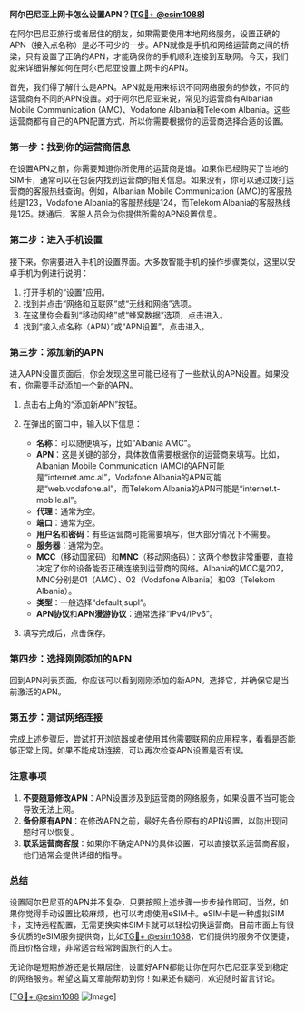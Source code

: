 **阿尔巴尼亚上网卡怎么设置APN？[[TG💪+ @esim1088](https://t.me/s/esim1088)]**

在阿尔巴尼亚旅行或者居住的朋友，如果需要使用本地网络服务，设置正确的APN（接入点名称）是必不可少的一步。APN就像是手机和网络运营商之间的桥梁，只有设置了正确的APN，才能确保你的手机顺利连接到互联网。今天，我们就来详细讲解如何在阿尔巴尼亚设置上网卡的APN。

首先，我们得了解什么是APN。APN就是用来标识不同网络服务的参数，不同的运营商有不同的APN设置。对于阿尔巴尼亚来说，常见的运营商有Albanian Mobile Communication (AMC)、Vodafone Albania和Telekom Albania。这些运营商都有自己的APN配置方式，所以你需要根据你的运营商选择合适的设置。

### **第一步：找到你的运营商信息**
在设置APN之前，你需要知道你所使用的运营商是谁。如果你已经购买了当地的SIM卡，通常可以在包装内找到运营商的相关信息。如果没有，你可以通过拨打运营商的客服热线查询。例如，Albanian Mobile Communication (AMC)的客服热线是123，Vodafone Albania的客服热线是124，而Telekom Albania的客服热线是125。拨通后，客服人员会为你提供所需的APN设置信息。

### **第二步：进入手机设置**
接下来，你需要进入手机的设置界面。大多数智能手机的操作步骤类似，这里以安卓手机为例进行说明：

1. 打开手机的“设置”应用。
2. 找到并点击“网络和互联网”或“无线和网络”选项。
3. 在这里你会看到“移动网络”或“蜂窝数据”选项，点击进入。
4. 找到“接入点名称（APN）”或“APN设置”，点击进入。

### **第三步：添加新的APN**
进入APN设置页面后，你会发现这里可能已经有了一些默认的APN设置。如果没有，你需要手动添加一个新的APN。

1. 点击右上角的“添加新APN”按钮。
2. 在弹出的窗口中，输入以下信息：
   - **名称**：可以随便填写，比如“Albania AMC”。
   - **APN**：这是关键的部分，具体数值需要根据你的运营商来填写。比如，Albanian Mobile Communication (AMC)的APN可能是“internet.amc.al”，Vodafone Albania的APN可能是“web.vodafone.al”，而Telekom Albania的APN可能是“internet.t-mobile.al”。
   - **代理**：通常为空。
   - **端口**：通常为空。
   - **用户名**和**密码**：有些运营商可能需要填写，但大部分情况下不需要。
   - **服务器**：通常为空。
   - **MCC**（移动国家码）和**MNC**（移动网络码）：这两个参数非常重要，直接决定了你的设备能否正确连接到运营商的网络。Albania的MCC是202，MNC分别是01（AMC）、02（Vodafone Albania）和03（Telekom Albania）。
   - **类型**：一般选择“default,supl”。
   - **APN协议**和**APN漫游协议**：通常选择“IPv4/IPv6”。

3. 填写完成后，点击保存。

### **第四步：选择刚刚添加的APN**
回到APN列表页面，你应该可以看到刚刚添加的新APN。选择它，并确保它是当前激活的APN。

### **第五步：测试网络连接**
完成上述步骤后，尝试打开浏览器或者使用其他需要联网的应用程序，看看是否能够正常上网。如果不能成功连接，可以再次检查APN设置是否有误。

### **注意事项**
1. **不要随意修改APN**：APN设置涉及到运营商的网络服务，如果设置不当可能会导致无法上网。
2. **备份原有APN**：在修改APN之前，最好先备份原有的APN设置，以防出现问题时可以恢复。
3. **联系运营商客服**：如果你不确定APN的具体设置，可以直接联系运营商客服，他们通常会提供详细的指导。

### **总结**
设置阿尔巴尼亚的APN并不复杂，只要按照上述步骤一步步操作即可。当然，如果你觉得手动设置比较麻烦，也可以考虑使用eSIM卡。eSIM卡是一种虚拟SIM卡，支持远程配置，无需更换实体SIM卡就可以轻松切换运营商。目前市面上有很多优质的eSIM服务提供商，比如[TG💪+ @esim1088](https://t.me/s/esim1088)，它们提供的服务不仅便捷，而且价格合理，非常适合经常跨国旅行的人士。

无论你是短期旅游还是长期居住，设置好APN都能让你在阿尔巴尼亚享受到稳定的网络服务。希望这篇文章能帮助到你！如果还有疑问，欢迎随时留言讨论。

[[TG💪+ @esim1088](https://t.me/s/esim1088) ![Image](https://i.postimg.cc/4NQfJmqS/Snipaste-2025-05-13-00-14-12.png)]